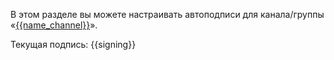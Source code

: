 В этом разделе вы можете настраивать автоподписи для канала/группы «[{{name_channel}}]({{link_to_channel}})».

Текущая подпись:
{{signing}}